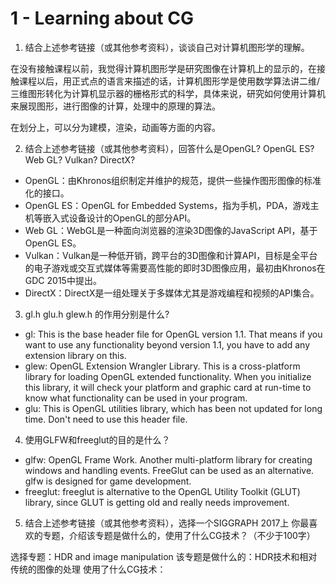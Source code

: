 # 1 - Learning about CG

1. 结合上述参考链接（或其他参考资料），谈谈自己对计算机图形学的理解。

在没有接触课程以前，我觉得计算机图形学是研究图像在计算机上的显示的，在接触课程以后，用正式点的语言来描述的话，计算机图形学是使用数学算法讲二维/三维图形转化为计算机显示器的栅格形式的科学，具体来说，研究如何使用计算机来展现图形，进行图像的计算，处理中的原理的算法。

在划分上，可以分为建模，渲染，动画等方面的内容。

2. 结合上述参考链接（或其他参考资料），回答什么是OpenGL? OpenGL ES? Web GL? Vulkan? DirectX?
+ OpenGL：由Khronos组织制定并维护的规范，提供一些操作图形图像的标准化的接口。
+ OpenGL ES：OpenGL for Embedded Systems，指为手机，PDA，游戏主机等嵌入式设备设计的OpenGL的部分API。
+ Web GL：WebGL是一种面向浏览器的渲染3D图像的JavaScript API，基于OpenGL ES。
+ Vulkan：Vulkan是一种低开销，跨平台的3D图像和计算API，目标是全平台的电子游戏或交互式媒体等需要高性能的即时3D图像应用，最初由Khronos在GDC 2015中提出。
+ DirectX：DirectX是一组处理关于多媒体尤其是游戏编程和视频的API集合。

3. gl.h glu.h glew.h 的作用分别是什么?

+ gl: This is the base header file for OpenGL version 1.1. That means if you want to use any functionality beyond version 1.1, you have to add any extension library on this.
+ glew: OpenGL Extension Wrangler Library. This is a cross-platform library for loading OpenGL extended functionality. When you initialize this library, it will check your platform and graphic card at run-time to know what functionality can be used in your program.
+ glu: This is OpenGL utilities library, which has been not updated for long time. Don't need to use this header file.

4. 使用GLFW和freeglut的目的是什么？

+ glfw: OpenGL Frame Work. Another multi-platform library for creating windows and handling events. FreeGlut can be used as an alternative. glfw is designed for game development.
+ freeglut: freeglut is alternative to the OpenGL Utility Toolkit (GLUT) library, since GLUT is getting old and really needs improvement.

5. 结合上述参考链接（或其他参考资料），选择一个SIGGRAPH 2017上 你最喜欢的专题，介绍该专题是做什么的，使用了什么CG技术？（不少于100字）

选择专题：HDR and image manipulation
该专题是做什么的：HDR技术和相对传统的图像的处理
使用了什么CG技术：
